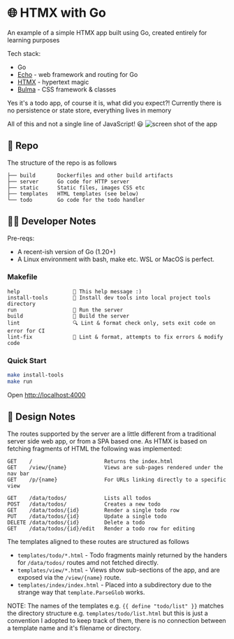 # 🌐 HTMX with Go

An example of a simple HTMX app built using Go, created entirely for learning purposes

Tech stack:
- Go
- [Echo](https://echo.labstack.com/) - web framework and routing for Go
- [HTMX](https://htmx.org/) - hypertext magic
- [Bulma](https://bulma.io/) - CSS framework & classes

Yes it's a todo app, of course it is, what did you expect?!
Currently there is no persistence or state store, everything lives in memory

All of this and not a single line of JavaScript! 😃
![screen shot of the app](https://user-images.githubusercontent.com/14982936/279140810-efedc64c-4090-4b1b-adf6-46db4ec3c77a.jpeg)


## 📂 Repo

The structure of the repo is as follows
```
├── build       Dockerfiles and other build artifacts
├── server      Go code for HTTP server
├── static      Static files, images CSS etc
├── templates   HTML templates (see below)
└── todo        Go code for the todo handler
```

## 🧑‍💻 Developer Notes

Pre-reqs:

- A recent-ish version of Go (1.20+)
- A Linux environment with bash, make etc. WSL or MacOS is perfect.

### Makefile

```text
help                 💬 This help message :)
install-tools        🔮 Install dev tools into local project tools directory
run                  🚀 Run the server
build                🔨 Build the server
lint                 🔍 Lint & format check only, sets exit code on error for CI
lint-fix             📝 Lint & format, attempts to fix errors & modify code
```

### Quick Start

```bash
make install-tools
make run
```

Open [http://localhost:4000](http://localhost:4000)

## 📝 Design Notes

The routes supported by the server are a little different from a traditional server side web app, or from a SPA based one.
As HTMX is based on fetching fragments of HTML the following was implemented:

```text
GET    /                       Returns the index.html
GET    /view/{name}            Views are sub-pages rendered under the nav bar
GET    /p/{name}               For URLs linking directly to a specific view
```

```text
GET    /data/todos/            Lists all todos
POST   /data/todos/            Creates a new todo
GET    /data/todos/{id}        Render a single todo row
PUT    /data/todos/{id}        Update a single todo
DELETE /data/todos/{id}        Delete a todo
GET    /data/todos/{id}/edit   Render a todo row for editing
```

The templates aligned to these routes are structured as follows

- `templates/todo/*.html` - Todo fragments mainly returned by the handers for `/data/todos/` routes amd not fetched directly.
- `templates/view/*.html` - Views show sub-sections of the app, and are exposed via the `/view/{name}` route.
- `templates/index/index.html` - Placed into a subdirectory due to the strange way that `template.ParseGlob` works.

NOTE: The names of the templates e.g. `{{ define "todo/list" }}` matches the directory structure e.g. `templates/todo/list.html` but this is just a convention I adopted to keep track of them, there is no connection between a template name and it's filename or directory.